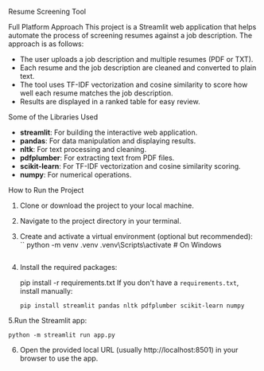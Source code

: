 Resume Screening Tool

Full Platform Approach
This project is a Streamlit web application that helps automate the process of screening resumes against a job description. The approach is as follows:

- The user uploads a job description and multiple resumes (PDF or TXT).
- Each resume and the job description are cleaned and converted to plain text.
- The tool uses TF-IDF vectorization and cosine similarity to score how well each resume matches the job description.
- Results are displayed in a ranked table for easy review.

 Some of the Libraries Used

- **streamlit**: For building the interactive web application.
- **pandas**: For data manipulation and displaying results.
- **nltk**: For text processing and cleaning.
- **pdfplumber**: For extracting text from PDF files.
- **scikit-learn**: For TF-IDF vectorization and cosine similarity scoring.
- **numpy**: For numerical operations.

How to Run the Project

1. Clone or download the project to your local machine.
2. Navigate to the project directory in your terminal.
3. Create and activate a virtual environment (optional but recommended):
   ``
   python -m venv .venv
   .venv\Scripts\activate  # On Windows
   ```
4. Install the required packages:

   pip install -r requirements.txt
   If you don't have a `requirements.txt`, install manually:
   ```
   pip install streamlit pandas nltk pdfplumber scikit-learn numpy
   ```
5.Run the Streamlit app:
   ```
   python -m streamlit run app.py
   ```
6. Open the provided local URL (usually http://localhost:8501) in your browser to use the app.

